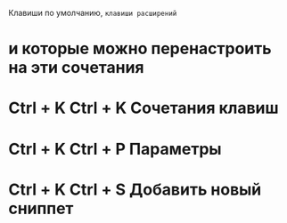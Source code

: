 Клавиши по умолчанию, `клавиши расширений`
# и которые можно перенастроить на эти сочетания

# Ctrl + K    Ctrl + K  Сочетания клавиш
# Ctrl + K    Ctrl + P  Параметры
# Ctrl + K    Ctrl + S  Добавить новый сниппет